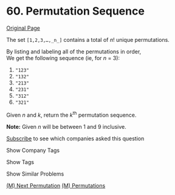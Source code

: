 # 60. Permutation Sequence

[Original Page](https://leetcode.com/problems/permutation-sequence/)

The set `[1,2,3,…,_n_]` contains a total of _n_! unique permutations.

By listing and labeling all of the permutations in order,  
We get the following sequence (ie, for _n_ = 3):

1.  `"123"`
2.  `"132"`
3.  `"213"`
4.  `"231"`
5.  `"312"`
6.  `"321"`

Given _n_ and _k_, return the _k_<sup>th</sup> permutation sequence.

**Note:** Given _n_ will be between 1 and 9 inclusive.

<div>

[Subscribe](/subscribe/) to see which companies asked this question

</div>

<div>

<div id="company_tags" class="btn btn-xs btn-warning">Show Company Tags</div>

<span class="hidebutton" style="display: none;">[Twitter](/company/twitter/)</span></div>

<div>

<div id="tags" class="btn btn-xs btn-warning">Show Tags</div>

<span class="hidebutton" style="display: none;">[Backtracking](/tag/backtracking/) [Math](/tag/math/)</span></div>

<div>

<div id="similar" class="btn btn-xs btn-warning">Show Similar Problems</div>

<span class="hidebutton">[(M) Next Permutation](/problems/next-permutation/) [(M) Permutations](/problems/permutations/)</span></div>